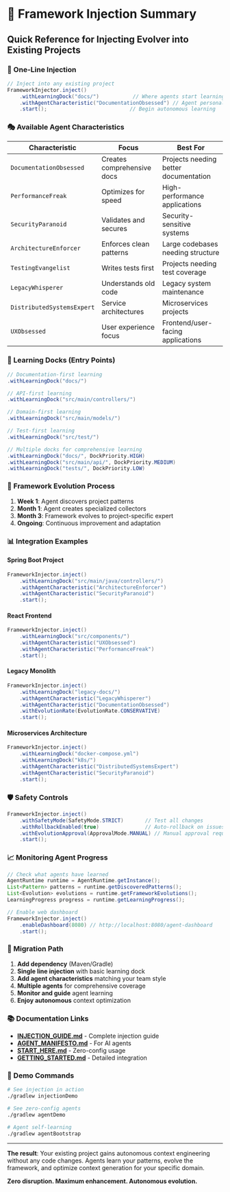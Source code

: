 # 🔌 Framework Injection Summary

## Quick Reference for Injecting Evolver into Existing Projects

### 🚀 One-Line Injection

```java
// Inject into any existing project
FrameworkInjector.inject()
    .withLearningDock("docs/")           // Where agents start learning
    .withAgentCharacteristic("DocumentationObsessed") // Agent personality
    .start();                           // Begin autonomous learning
```

### 🎭 Available Agent Characteristics

| Characteristic | Focus | Best For |
|----------------|-------|----------|
| `DocumentationObsessed` | Creates comprehensive docs | Projects needing better documentation |
| `PerformanceFreak` | Optimizes for speed | High-performance applications |
| `SecurityParanoid` | Validates and secures | Security-sensitive systems |
| `ArchitectureEnforcer` | Enforces clean patterns | Large codebases needing structure |
| `TestingEvangelist` | Writes tests first | Projects needing test coverage |
| `LegacyWhisperer` | Understands old code | Legacy system maintenance |
| `DistributedSystemsExpert` | Service architectures | Microservices projects |
| `UXObsessed` | User experience focus | Frontend/user-facing applications |

### 🎯 Learning Docks (Entry Points)

```java
// Documentation-first learning
.withLearningDock("docs/")

// API-first learning
.withLearningDock("src/main/controllers/")  

// Domain-first learning
.withLearningDock("src/main/models/")

// Test-first learning  
.withLearningDock("src/test/")

// Multiple docks for comprehensive learning
.withLearningDock("docs/", DockPriority.HIGH)
.withLearningDock("src/main/api/", DockPriority.MEDIUM)
.withLearningDock("tests/", DockPriority.LOW)
```

### 🔄 Framework Evolution Process

1. **Week 1**: Agent discovers project patterns
2. **Month 1**: Agent creates specialized collectors
3. **Month 3**: Framework evolves to project-specific expert
4. **Ongoing**: Continuous improvement and adaptation

### 📊 Integration Examples

#### Spring Boot Project
```java
FrameworkInjector.inject()
    .withLearningDock("src/main/java/controllers/")
    .withAgentCharacteristic("ArchitectureEnforcer")
    .withAgentCharacteristic("SecurityParanoid")
    .start();
```

#### React Frontend
```java
FrameworkInjector.inject()
    .withLearningDock("src/components/")
    .withAgentCharacteristic("UXObsessed")
    .withAgentCharacteristic("PerformanceFreak")
    .start();
```

#### Legacy Monolith
```java
FrameworkInjector.inject()
    .withLearningDock("legacy-docs/")
    .withAgentCharacteristic("LegacyWhisperer")
    .withAgentCharacteristic("DocumentationObsessed")
    .withEvolutionRate(EvolutionRate.CONSERVATIVE)
    .start();
```

#### Microservices Architecture
```java
FrameworkInjector.inject()
    .withLearningDock("docker-compose.yml")
    .withLearningDock("k8s/")
    .withAgentCharacteristic("DistributedSystemsExpert")
    .withAgentCharacteristic("SecurityParanoid")
    .start();
```

### 🛡️ Safety Controls

```java
FrameworkInjector.inject()
    .withSafetyMode(SafetyMode.STRICT)       // Test all changes
    .withRollbackEnabled(true)               // Auto-rollback on issues
    .withEvolutionApproval(ApprovalMode.MANUAL) // Manual approval required
    .start();
```

### 📈 Monitoring Agent Progress

```java
// Check what agents have learned
AgentRuntime runtime = AgentRuntime.getInstance();
List<Pattern> patterns = runtime.getDiscoveredPatterns();
List<Evolution> evolutions = runtime.getFrameworkEvolutions();
LearningProgress progress = runtime.getLearningProgress();

// Enable web dashboard
FrameworkInjector.inject()
    .enableDashboard(8080) // http://localhost:8080/agent-dashboard
    .start();
```

### 🎯 Migration Path

1. **Add dependency** (Maven/Gradle)
2. **Single line injection** with basic learning dock
3. **Add agent characteristics** matching your team style
4. **Multiple agents** for comprehensive coverage
5. **Monitor and guide** agent learning
6. **Enjoy autonomous** context optimization

### 📚 Documentation Links

- **[INJECTION_GUIDE.md](INJECTION_GUIDE.md)** - Complete injection guide
- **[AGENT_MANIFESTO.md](AGENT_MANIFESTO.md)** - For AI agents
- **[START_HERE.md](START_HERE.md)** - Zero-config usage
- **[GETTING_STARTED.md](GETTING_STARTED.md)** - Detailed integration

### 🚀 Demo Commands

```bash
# See injection in action
./gradlew injectionDemo

# See zero-config agents
./gradlew agentDemo

# Agent self-learning
./gradlew agentBootstrap
```

---

**The result**: Your existing project gains autonomous context engineering without any code changes. Agents learn your patterns, evolve the framework, and optimize context generation for your specific domain.

**Zero disruption. Maximum enhancement. Autonomous evolution.**